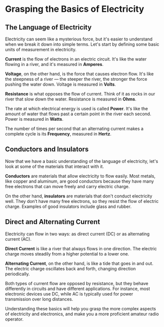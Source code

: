 # Grasping the Basics of Electricity

## The Language of Electricity

Electricity can seem like a mysterious force, but it's easier to understand when we break it down into simple terms. Let's start by defining some basic units of measurement in electricity.

**Current** is the flow of electrons in an electric circuit. It's like the water flowing in a river, and it's measured in **Amperes**.

**Voltage**, on the other hand, is the force that causes electron flow. It's like the steepness of a river — the steeper the river, the stronger the force pushing the water down. Voltage is measured in **Volts**.

**Resistance** is what opposes the flow of current. Think of it as rocks in our river that slow down the water. Resistance is measured in **Ohms**.

The rate at which electrical energy is used is called **Power**. It's like the amount of water that flows past a certain point in the river each second. Power is measured in **Watts**.

The number of times per second that an alternating current makes a complete cycle is its **Frequency**, measured in **Hertz**.

## Conductors and Insulators

Now that we have a basic understanding of the language of electricity, let's look at some of the materials that interact with it. 

**Conductors** are materials that allow electricity to flow easily. Most metals, like copper and aluminum, are good conductors because they have many free electrons that can move freely and carry electric charge.

On the other hand, **insulators** are materials that don't conduct electricity well. They don’t have many free electrons, so they resist the flow of electric charge. Examples of good insulators include glass and rubber.

## Direct and Alternating Current

Electricity can flow in two ways: as direct current (DC) or as alternating current (AC).

**Direct Current** is like a river that always flows in one direction. The electric charge moves steadily from a higher potential to a lower one.

**Alternating Current**, on the other hand, is like a tide that goes in and out. The electric charge oscillates back and forth, changing direction periodically.

Both types of current flow are opposed by resistance, but they behave differently in circuits and have different applications. For instance, most electronic devices use DC, while AC is typically used for power transmission over long distances.

Understanding these basics will help you grasp the more complex aspects of electricity and electronics, and make you a more proficient amateur radio operator.